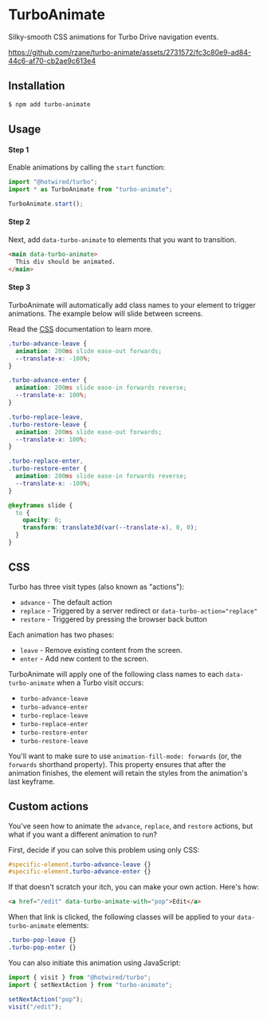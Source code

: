 # TurboAnimate

Silky-smooth CSS animations for Turbo Drive navigation events.

https://github.com/rzane/turbo-animate/assets/2731572/fc3c80e9-ad84-44c6-af70-cb2ae9c613e4

## Installation

```sh
$ npm add turbo-animate
```

## Usage

#### Step 1

Enable animations by calling the `start` function:

```javascript
import "@hotwired/turbo";
import * as TurboAnimate from "turbo-animate";

TurboAnimate.start();
```

#### Step 2

Next, add `data-turbo-animate` to elements that you want to transition.

```html
<main data-turbo-animate>
  This div should be animated.
</main>
```

#### Step 3

TurboAnimate will automatically add class names to your element to trigger animations. The example
below will slide between screens.

Read the [CSS](#css) documentation to learn more.

```css
.turbo-advance-leave {
  animation: 200ms slide ease-out forwards;
  --translate-x: -100%;
}

.turbo-advance-enter {
  animation: 200ms slide ease-in forwards reverse;
  --translate-x: 100%;
}

.turbo-replace-leave,
.turbo-restore-leave {
  animation: 200ms slide ease-out forwards;
  --translate-x: 100%;
}

.turbo-replace-enter,
.turbo-restore-enter {
  animation: 200ms slide ease-in forwards reverse;
  --translate-x: -100%;
}

@keyframes slide {
  to {
    opacity: 0;
    transform: translate3d(var(--translate-x), 0, 0);
  }
}
```

## CSS

Turbo has three visit types (also known as "actions"):

* `advance` - The default action
* `replace` - Triggered by a server redirect or `data-turbo-action="replace"`
* `restore` - Triggered by pressing the browser back button

Each animation has two phases:
* `leave` - Remove existing content from the screen.
* `enter` - Add new content to the screen.

TurboAnimate will apply one of the following class names to each `data-turbo-animate` when a
Turbo visit occurs:

* `turbo-advance-leave`
* `turbo-advance-enter`
* `turbo-replace-leave`
* `turbo-replace-enter`
* `turbo-restore-enter`
* `turbo-restore-leave`

You'll want to make sure to use `animation-fill-mode: forwards` (or, the `forwards` shorthand
property). This property ensures that after the animation finishes, the element will retain the
styles from the animation's last keyframe.

## Custom actions

You've seen how to animate the `advance`, `replace`, and `restore` actions, but what if you want
a different animation to run?

First, decide if you can solve this problem using only CSS:

```css
#specific-element.turbo-advance-leave {}
#specific-element.turbo-advance-enter {}
```

If that doesn't scratch your itch, you can make your own action. Here's how:

```html
<a href="/edit" data-turbo-animate-with="pop">Edit</a>
```

When that link is clicked, the following classes will be applied to your `data-turbo-animate` elements:

```css
.turbo-pop-leave {}
.turbo-pop-enter {}
```

You can also initiate this animation using JavaScript:

```javascript
import { visit } from "@hotwired/turbo";
import { setNextAction } from "turbo-animate";

setNextAction("pop");
visit("/edit");
```
